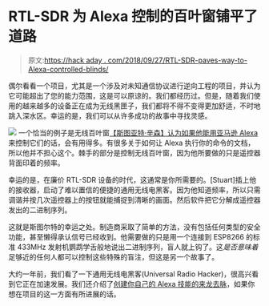 # RTL-SDR 为 Alexa 控制的百叶窗铺平了道路

> 原文:[https://hack aday . com/2018/09/27/RTL-SDR-paves-way-to-Alexa-controlled-blinds/](https://hackaday.com/2018/09/27/rtl-sdr-paves-way-to-alexa-controlled-blinds/)

偶尔看看一个项目，尤其是一个涉及对未知通信协议进行逆向工程的项目，并认为它可能超出了您的能力范围，这是可以原谅的。我们都经历过。但是，随着我们使用的越来越多的设备正在成为无线黑匣子，我们都将不得不变得更加舒适，不时地跳入深水区。幸运的是，我们可以从许多成功的故事中寻找灵感。

[![](../Images/19e49e19a9ca3f9cf7e2e45b9831235f.png)](https://hackaday.com/wp-content/uploads/2018/09/blinds_detail1.jpg) 一个恰当的例子是无线百叶窗[【斯图亚特·辛森】认为如果他能用亚马逊 Alexa](https://stuarth.github.io/alexa-blinds/) 来控制它们的话，会有用得多。有很多关于如何让 Alexa 执行你的命令的文档，所以他并不担心这个。棘手的部分是控制无线百叶窗，因为他所要做的只是遥控器背面印着的频率。

幸运的是，在廉价 RTL-SDR 设备的时代，这通常是你所需要的。[Stuart]插上他的接收器，启动了难以置信的便捷的通用无线电黑客。因为他知道频率，所以只需调谐并按几次遥控器上的按钮就能捕捉到清晰的画面。然后软件把它分解成遥控器发出的二进制序列。

这就是斯图尔特的幸运之处。制造商采取了简单的方法，没有包括任何类型的安全功能，甚至懒得承认信号已经收到。他需要做的只是用一个连接到 ESP8266 的标准 433MHz 发射机鹦鹉学舌般地说出二进制序列，盲人就上钩了。这*是否意味着*足够近的任何人都可以控制这些特殊的盲注，但这是另一个故事了。

大约一年前，我们看了一下通用无线电黑客(Universal Radio Hacker)，很高兴看到它正在加速发展。我们还介绍了[创建你自己的 Alexa 技能的来龙去脉](https://hackaday.com/2018/01/17/an-alexa-skill-among-other-things-in-a-few-minutes/)，如果你想在项目的这一方面有所进展的话。